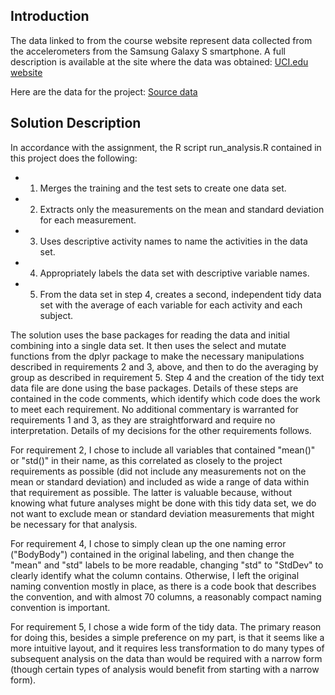 ## Introduction

The data linked to from the course website represent data collected from the accelerometers from the Samsung Galaxy S smartphone.
A full description is available at the site where the data was obtained: 
<a href="http://archive.ics.uci.edu/ml/datasets/Human+Activity+Recognition+Using+Smartphones">UCI.edu website</a>

Here are the data for the project: 
<a href="https://d396qusza40orc.cloudfront.net/getdata%2Fprojectfiles%2FUCI%20HAR%20Dataset.zip">Source data</a>

## Solution Description

In accordance with the assignment, the R script run_analysis.R contained in this project does the following:
* 1.  Merges the training and the test sets to create one data set.
* 2.  Extracts only the measurements on the mean and standard deviation for each measurement. 
* 3.  Uses descriptive activity names to name the activities in the data set.
* 4.  Appropriately labels the data set with descriptive variable names.
* 5.  From the data set in step 4, creates a second, independent tidy data set with the average of each variable for each activity and each subject.

The solution uses the base packages for reading the data and initial combining into a single data set.
It then uses the select and mutate functions from the dplyr package to make the necessary manipulations described in
requirements 2 and 3, above, and then to do the averaging by group as described in requirement 5.  Step 4 and the
creation of the tidy text data file are done using the base packages.  Details of these steps are contained in the
code comments, which identify which code does the work to meet each requirement.  No additional commentary is warranted
for requirements 1 and 3, as they are straightforward and require no interpretation.  Details of my decisions for the
other requirements follows.

For requirement 2, I chose to include all variables that contained "mean()" or "std()" in their name, as this correlated as closely
to the project requirements as possible (did not include any measurements not on the mean or standard deviation) and included
as wide a range of data within that requirement as possible.  The latter is valuable because, without knowing what future
analyses might be done with this tidy data set, we do not want to exclude mean or standard deviation measurements that might
be necessary for that analysis.

For requirement 4, I chose to simply clean up the one naming error ("BodyBody") contained in the original labeling,
and then change the "mean" and "std" labels to be more readable, changing "std" to "StdDev" to clearly identify what the
column contains.  Otherwise, I left the original naming convention mostly in place, as there is a code book that describes the
convention, and with almost 70 columns, a reasonably compact naming convention is important.

For requirement 5, I chose a wide form of the tidy data.  The primary reason for doing this, besides a simple preference
on my part, is that it seems like a more intuitive layout, and it requires less transformation to do many types of subsequent
analysis on the data than would be required with a narrow form (though certain types of analysis would benefit from starting
with a narrow form).

